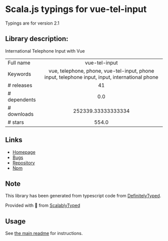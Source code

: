 
# Scala.js typings for vue-tel-input

Typings are for version 2.1

## Library description:
International Telephone Input with Vue

|                    |                 |
| ------------------ | :-------------: |
| Full name          | vue-tel-input |
| Keywords           | vue, telephone, phone, vue-tel-input, phone input, telephone input, input, international phone |
| # releases         | 41 |
| # dependents       | 0.0 |
| # downloads        | 252339.33333333334 |
| # stars            | 554.0 |

## Links
- [Homepage](https://vue-tel-input.iamstevendao.com)
- [Bugs](https://github.com/iamstevendao/vue-tel-input/issues)
- [Repository](https://github.com/iamstevendao/vue-tel-input)
- [Npm](https://www.npmjs.com/package/vue-tel-input)
    


## Note
This library has been generated from typescript code from [DefinitelyTyped](https://definitelytyped.org).

Provided with :purple_heart: from [ScalablyTyped](https://github.com/oyvindberg/ScalablyTyped)

## Usage
See [the main readme](../../readme.md) for instructions.


